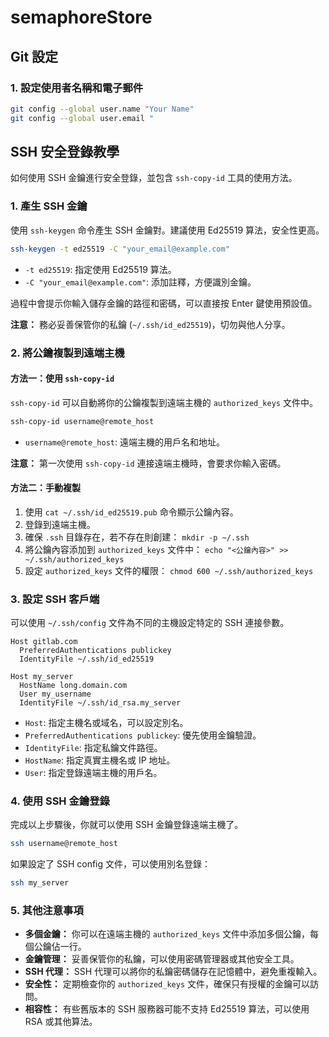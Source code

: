 # semaphoreStore

## Git 設定

### 1. 設定使用者名稱和電子郵件

```bash
git config --global user.name "Your Name"
git config --global user.email "
```




## SSH 安全登錄教學

如何使用 SSH 金鑰進行安全登錄，並包含 `ssh-copy-id` 工具的使用方法。

### 1. 產生 SSH 金鑰

使用 `ssh-keygen` 命令產生 SSH 金鑰對。建議使用 Ed25519 算法，安全性更高。

```bash
ssh-keygen -t ed25519 -C "your_email@example.com"
```

* `-t ed25519`: 指定使用 Ed25519 算法。
* `-C "your_email@example.com"`:  添加註釋，方便識別金鑰。

過程中會提示你輸入儲存金鑰的路徑和密碼，可以直接按 Enter 鍵使用預設值。

**注意：**  務必妥善保管你的私鑰 (`~/.ssh/id_ed25519`)，切勿與他人分享。

### 2. 將公鑰複製到遠端主機

#### 方法一：使用 `ssh-copy-id`

`ssh-copy-id` 可以自動將你的公鑰複製到遠端主機的 `authorized_keys` 文件中。

```bash
ssh-copy-id username@remote_host
```

* `username@remote_host`:  遠端主機的用戶名和地址。

**注意：**  第一次使用 `ssh-copy-id`  連接遠端主機時，會要求你輸入密碼。

#### 方法二：手動複製

1.  使用 `cat ~/.ssh/id_ed25519.pub` 命令顯示公鑰內容。
2.  登錄到遠端主機。
3.  確保 `.ssh` 目錄存在，若不存在則創建： `mkdir -p ~/.ssh`
4.  將公鑰內容添加到 `authorized_keys` 文件中： `echo "<公鑰內容>" >> ~/.ssh/authorized_keys`
5.  設定 `authorized_keys` 文件的權限： `chmod 600 ~/.ssh/authorized_keys`

### 3. 設定 SSH 客戶端

可以使用 `~/.ssh/config` 文件為不同的主機設定特定的 SSH 連接參數。

```
Host gitlab.com
  PreferredAuthentications publickey
  IdentityFile ~/.ssh/id_ed25519

Host my_server
  HostName long.domain.com
  User my_username
  IdentityFile ~/.ssh/id_rsa.my_server
```

* `Host`:  指定主機名或域名，可以設定別名。
* `PreferredAuthentications publickey`:  優先使用金鑰驗證。
* `IdentityFile`:  指定私鑰文件路徑。
* `HostName`:  指定真實主機名或 IP 地址。
* `User`:  指定登錄遠端主機的用戶名。

### 4.  使用 SSH 金鑰登錄

完成以上步驟後，你就可以使用 SSH 金鑰登錄遠端主機了。

```bash
ssh username@remote_host
```

如果設定了 SSH config 文件，可以使用別名登錄：

```bash
ssh my_server
```

### 5.  其他注意事項

*  **多個金鑰：** 你可以在遠端主機的 `authorized_keys` 文件中添加多個公鑰，每個公鑰佔一行。
*  **金鑰管理：**  妥善保管你的私鑰，可以使用密碼管理器或其他安全工具。
*  **SSH 代理：**  SSH 代理可以將你的私鑰密碼儲存在記憶體中，避免重複輸入。
*  **安全性：**  定期檢查你的 `authorized_keys` 文件，確保只有授權的金鑰可以訪問。
*  **相容性：**  有些舊版本的 SSH 服務器可能不支持 Ed25519 算法，可以使用 RSA 或其他算法。